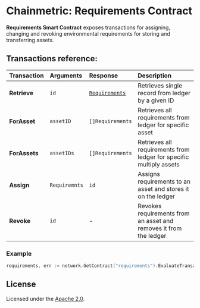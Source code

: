 # Chainmetric: Requirements Contract

**Requirements Smart Contract** exposes transactions for assigning, changing and revoking environmental requirements for storing and transferring assets.

## Transactions reference:

| Transaction   | Arguments     | Response                             | Description                                                         |
| :------------ | :------------ | :----------------------------------- | :------------------------------------------------------------------ |
| **Retrieve**  | `id`          | [`Requirements`][requirements model] | Retrieves single record from ledger by a given ID                   |
| **ForAsset**  | `assetID`     | `[]Requirements`                     | Retrieves all requirements from ledger for specific asset           |
| **ForAssets** | `assetIDs`    | `[]Requirements`                     | Retrieves all requirements from ledger for specific multiply assets |
| **Assign**    | `Requiremnts` | `id`                                 | Assigns requirements to an asset and stores it on the ledger        |
| **Revoke**    | `id`          | -                                    | Revokes requirements from an asset and removes it from the ledger   |

[requirements model]: https://github.com/timoth-y/chainmetric-core/blob/main/models/requirements.go#L18

### Example

```go
requirements, err := network.GetContract("requirements").EvaluateTransaction("ForAssets", assetsIDs)
```

## License

Licensed under the [Apache 2.0](https://github.com/timoth-y/chainmetric-network/blob/main/LICENSE).

